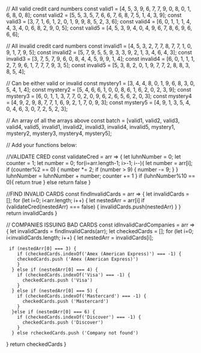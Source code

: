 // All valid credit card numbers
const valid1 = [4, 5, 3, 9, 6, 7, 7, 9, 0, 8, 0, 1, 6, 8, 0, 8];
const valid2 = [5, 5, 3, 5, 7, 6, 6, 7, 6, 8, 7, 5, 1, 4, 3, 9];
const valid3 = [3, 7, 1, 6, 1, 2, 0, 1, 9, 9, 8, 5, 2, 3, 6];
const valid4 = [6, 0, 1, 1, 1, 4, 4, 3, 4, 0, 6, 8, 2, 9, 0, 5];
const valid5 = [4, 5, 3, 9, 4, 0, 4, 9, 6, 7, 8, 6, 9, 6, 6, 6];

// All invalid credit card numbers
const invalid1 = [4, 5, 3, 2, 7, 7, 8, 7, 7, 1, 0, 9, 1, 7, 9, 5];
const invalid2 = [5, 7, 9, 5, 5, 9, 3, 3, 9, 2, 1, 3, 4, 6, 4, 3];
const invalid3 = [3, 7, 5, 7, 9, 6, 0, 8, 4, 4, 5, 9, 9, 1, 4];
const invalid4 = [6, 0, 1, 1, 1, 2, 7, 9, 6, 1, 7, 7, 7, 9, 3, 5];
const invalid5 = [5, 3, 8, 2, 0, 1, 9, 7, 7, 2, 8, 8, 3, 8, 5, 4];

// Can be either valid or invalid
const mystery1 = [3, 4, 4, 8, 0, 1, 9, 6, 8, 3, 0, 5, 4, 1, 4];
const mystery2 = [5, 4, 6, 6, 1, 0, 0, 8, 6, 1, 6, 2, 0, 2, 3, 9];
const mystery3 = [6, 0, 1, 1, 3, 7, 7, 0, 2, 0, 9, 6, 2, 6, 5, 6, 2, 0, 3];
const mystery4 = [4, 9, 2, 9, 8, 7, 7, 1, 6, 9, 2, 1, 7, 0, 9, 3];
const mystery5 = [4, 9, 1, 3, 5, 4, 0, 4, 6, 3, 0, 7, 2, 5, 2, 3];

// An array of all the arrays above
const batch = [valid1, valid2, valid3, valid4, valid5, invalid1, invalid2, invalid3, invalid4, invalid5, mystery1, mystery2, mystery3, mystery4, mystery5];

// Add your functions below:


//VALIDATE CRED 
const validateCred = arr => {
  let luhnNumber = 0;
  let counter = 1;
  let number = 0;
  for(i=arr.length-1; i>-1; i--){
    let number = arr[i];
    if (counter%2 == 0) {
      number *= 2;
      if (number > 9) {
        number -= 9;
      } 
    } 
    luhnNumber = luhnNumber + number;
    counter += 1
  }
  if (luhnNumber%10 == 0){
  return true
  } else return false 
  }



//FIND INVALID CARDS
const findInvalidCards = arr => {
  let invalidCards = [];
  for (let i=0; i<arr.length; i++) {
    let nestedArr = arr[i]
    if (validateCred(nestedArr) === false) {
      invalidCards.push(nestedArr)
    } 
  }  return invalidCards 
} 


// COMPANIES ISSUING BAD CARDS 
const  idInvalidCardCompanies = arr => {
  let invalidCards = findInvalidCards(arr); 
  let checkedCards = [];
  for (let i=0; i<invalidCards.length; i++)  {
    let nestedArr = invalidCards[i];

     if (nestedArr[0] === 3) {
        if (checkedCards.indexOf('Amex (American Express)') === -1) {
        checkedCards.push ('Amex (American Express)')
        }
      } else if (nestedArr[0] === 4) {
        if (checkedCards.indexOf('Visa') === -1) {
          checkedCards.push ('Visa')
        }
      } else if (nestedArr[0] === 5) {
        if (checkedCards.indexOf('Mastercard') === -1) {
          checkedCards.push ('Mastercard')
        }
      }else if (nestedArr[0] === 6) {
        if (checkedCards.indexOf('Discover') === -1) {
          checkedCards.push ('Discover')
        }
      } else rcheckedCards.push ('Company not found')
  } return checkedCards
} 



